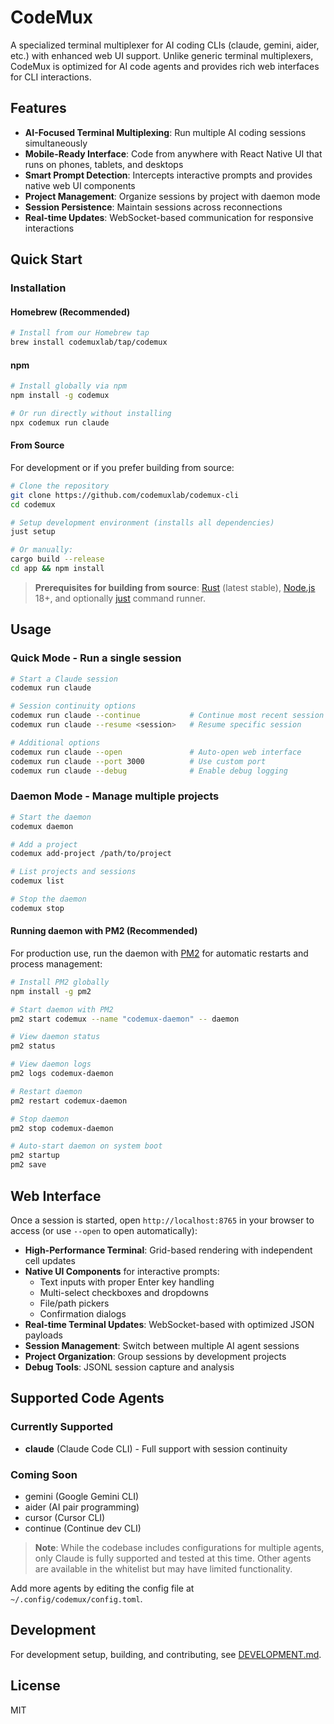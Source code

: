 # CodeMux

A specialized terminal multiplexer for AI coding CLIs (claude, gemini, aider, etc.) with enhanced web UI support. Unlike generic terminal multiplexers, CodeMux is optimized for AI code agents and provides rich web interfaces for CLI interactions.

## Features

- **AI-Focused Terminal Multiplexing**: Run multiple AI coding sessions simultaneously
- **Mobile-Ready Interface**: Code from anywhere with React Native UI that runs on phones, tablets, and desktops
- **Smart Prompt Detection**: Intercepts interactive prompts and provides native web UI components
- **Project Management**: Organize sessions by project with daemon mode
- **Session Persistence**: Maintain sessions across reconnections
- **Real-time Updates**: WebSocket-based communication for responsive interactions

## Quick Start

### Installation

#### Homebrew (Recommended)

```bash
# Install from our Homebrew tap
brew install codemuxlab/tap/codemux
```

#### npm

```bash
# Install globally via npm
npm install -g codemux

# Or run directly without installing
npx codemux run claude
```

#### From Source

For development or if you prefer building from source:

```bash
# Clone the repository
git clone https://github.com/codemuxlab/codemux-cli
cd codemux

# Setup development environment (installs all dependencies)
just setup

# Or manually:
cargo build --release
cd app && npm install
```

> **Prerequisites for building from source**: [Rust](https://rustup.rs/) (latest stable), [Node.js](https://nodejs.org/) 18+, and optionally [just](https://github.com/casey/just) command runner.

## Usage

### Quick Mode - Run a single session

```bash
# Start a Claude session
codemux run claude

# Session continuity options
codemux run claude --continue           # Continue most recent session
codemux run claude --resume <session>   # Resume specific session

# Additional options
codemux run claude --open               # Auto-open web interface
codemux run claude --port 3000          # Use custom port
codemux run claude --debug              # Enable debug logging
```

### Daemon Mode - Manage multiple projects

```bash
# Start the daemon
codemux daemon

# Add a project  
codemux add-project /path/to/project

# List projects and sessions
codemux list

# Stop the daemon
codemux stop
```

#### Running daemon with PM2 (Recommended)

For production use, run the daemon with [PM2](https://pm2.keymetrics.io/) for automatic restarts and process management:

```bash
# Install PM2 globally
npm install -g pm2

# Start daemon with PM2
pm2 start codemux --name "codemux-daemon" -- daemon

# View daemon status
pm2 status

# View daemon logs
pm2 logs codemux-daemon

# Restart daemon
pm2 restart codemux-daemon

# Stop daemon
pm2 stop codemux-daemon

# Auto-start daemon on system boot
pm2 startup
pm2 save
```

## Web Interface

Once a session is started, open `http://localhost:8765` in your browser to access (or use `--open` to open automatically):

- **High-Performance Terminal**: Grid-based rendering with independent cell updates
- **Native UI Components** for interactive prompts:
  - Text inputs with proper Enter key handling
  - Multi-select checkboxes and dropdowns
  - File/path pickers
  - Confirmation dialogs
- **Real-time Terminal Updates**: WebSocket-based with optimized JSON payloads
- **Session Management**: Switch between multiple AI agent sessions
- **Project Organization**: Group sessions by development projects
- **Debug Tools**: JSONL session capture and analysis

## Supported Code Agents

### Currently Supported
- **claude** (Claude Code CLI) - Full support with session continuity

### Coming Soon
- gemini (Google Gemini CLI)  
- aider (AI pair programming)
- cursor (Cursor CLI)
- continue (Continue dev CLI)

> **Note**: While the codebase includes configurations for multiple agents, only Claude is fully supported and tested at this time. Other agents are available in the whitelist but may have limited functionality.

Add more agents by editing the config file at `~/.config/codemux/config.toml`.

## Development

For development setup, building, and contributing, see [DEVELOPMENT.md](DEVELOPMENT.md).

## License

MIT